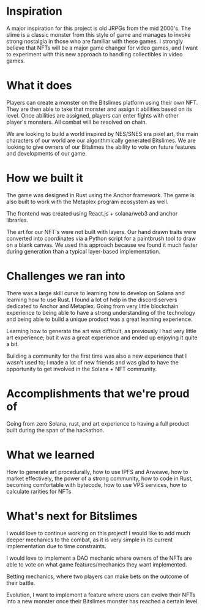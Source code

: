 # Inspiration
A major inspiration for this project is old JRPGs from the mid 2000's. The slime is a classic monster from this style of game and manages to invoke strong nostalgia in those who are familiar with these games. I strongly believe that NFTs will be a major game changer for video games, and I want to experiment with this new approach to handling collectibles in video games.

# What it does
Players can create a monster on the Bitslimes platform using their own NFT. They are then able to take that monster and assign it abilities based on its level. Once abilities are assigned, players can enter fights with other player's monsters. All combat will be resolved on chain.

We are looking to build a world inspired by NES/SNES era pixel art, the main characters of our world are our algorithmically generated Bitslimes. We are looking to give owners of our Bitslimes the ability to vote on future features and developments of our game.

# How we built it
The game was designed in Rust using the Anchor framework. The game is also built to work with the Metaplex program ecosystem as well.

The frontend was created using React.js + solana/web3 and anchor libraries.

The art for our NFT's were not built with layers. Our hand drawn traits were converted into coordinates via a Python script for a paintbrush tool to draw on a blank canvas. We used this approach because we found it much faster during generation than a typical layer-based implementation.

# Challenges we ran into
There was a large skill curve to learning how to develop on Solana and learning how to use Rust. I found a lot of help in the discord servers dedicated to Anchor and Metaplex. Going from very little blockchain experience to being able to have a strong understanding of the technology and being able to build a unique product was a great learning experience.

Learning how to generate the art was difficult, as previously I had very little art experience; but it was a great experience and ended up enjoying it quite a bit.

Building a community for the first time was also a new experience that I wasn't used to; I made a lot of new friends and was glad to have the opportunity to get involved in the Solana + NFT community.

# Accomplishments that we're proud of
Going from zero Solana, rust, and art experience to having a full product built during the span of the hackathon.

# What we learned
How to generate art procedurally, how to use IPFS and Arweave, how to market effectively, the power of a strong community, how to code in Rust, becoming comfortable with bytecode, how to use VPS services, how to calculate rarities for NFTs

# What's next for Bitslimes
I would love to continue working on this project! I would like to add much deeper mechanics to the combat, as it is very simple in its current implementation due to time constraints.

I would love to implement a DAO mechanic where owners of the NFTs are able to vote on what game features/mechanics they want implemented.

Betting mechanics, where two players can make bets on the outcome of their battle.

Evolution, I want to implement a feature where users can evolve their NFTs into a new monster once their Bitslimes monster has reached a certain level.

